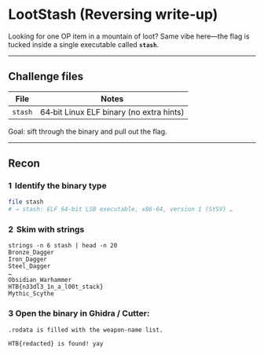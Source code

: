 # LootStash (Reversing write‑up)

Looking for one OP item in a mountain of loot? Same vibe here—the flag is tucked inside a single executable called **`stash`**.

---

## Challenge files

| File   | Notes                                  |
|--------|----------------------------------------|
| `stash` | 64‑bit Linux ELF binary (no extra hints) |

Goal: sift through the binary and pull out the flag.

---

## Recon

### 1  Identify the binary type

```bash
file stash
# → stash: ELF 64-bit LSB executable, x86-64, version 1 (SYSV) …
```

### 2  Skim with strings
```
strings -n 6 stash | head -n 20
Bronze_Dagger
Iron_Dagger
Steel_Dagger
…
Obsidian_Warhammer
HTB{n33dl3_1n_a_l00t_stack}
Mythic_Scythe
```
### 3 Open the binary in Ghidra / Cutter:

    .rodata is filled with the weapon‑name list.

    HTB{redacted} is found! yay

